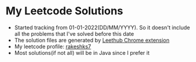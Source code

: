 # My Leetcode Solutions

- Started tracking from 01-01-2022(DD/MM/YYYY). So it doesn't include all the problems that I've solved before this date
- The solution files are generated by <a href="https://chrome.google.com/webstore/detail/leethub/aciombdipochlnkbpcbgdpjffcfdbggi/related?hl=en" target="_blank">Leethub Chrome extension</a>
- My leetcode profile: <a href="https://leetcode.com/rakeshks7/" target="_blank">rakeshks7</a>
- Most solutions(if not all) will be in Java since I prefer it

